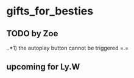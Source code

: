 # gifts_for_besties

## TODO by Zoe

..*1) the autoplay button cannot be triggered =.=

## upcoming for Ly.W

